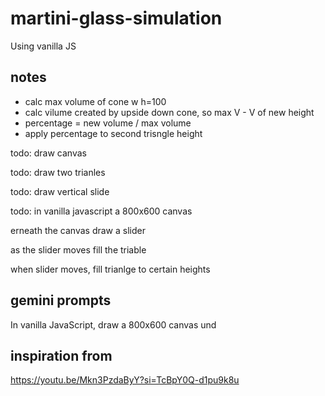 # martini-glass-simulation
Using vanilla JS



## notes
- calc max volume of cone w h=100
- calc vilume created by upside down cone, so max V - V of new height
- percentage = new volume / max volume
- apply percentage to second trisngle height

todo: draw canvas

todo: draw two trianles

todo: draw vertical slide

todo: 
in vanilla javascript a 800x600 canvas

erneath the canvas draw a slider

as the slider moves fill the triable

when slider moves, fill trianlge to certain heights



## gemini prompts
In vanilla JavaScript, draw a 800x600 canvas
und



## inspiration from
https://youtu.be/Mkn3PzdaByY?si=TcBpY0Q-d1pu9k8u
